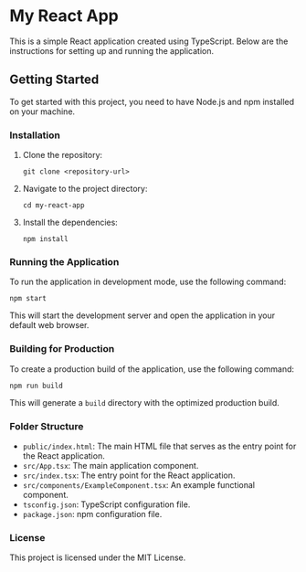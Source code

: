 # My React App

This is a simple React application created using TypeScript. Below are the instructions for setting up and running the application.

## Getting Started

To get started with this project, you need to have Node.js and npm installed on your machine.

### Installation

1. Clone the repository:
   ```
   git clone <repository-url>
   ```
2. Navigate to the project directory:
   ```
   cd my-react-app
   ```
3. Install the dependencies:
   ```
   npm install
   ```

### Running the Application

To run the application in development mode, use the following command:
```
npm start
```
This will start the development server and open the application in your default web browser.

### Building for Production

To create a production build of the application, use the following command:
```
npm run build
```
This will generate a `build` directory with the optimized production build.

### Folder Structure

- `public/index.html`: The main HTML file that serves as the entry point for the React application.
- `src/App.tsx`: The main application component.
- `src/index.tsx`: The entry point for the React application.
- `src/components/ExampleComponent.tsx`: An example functional component.
- `tsconfig.json`: TypeScript configuration file.
- `package.json`: npm configuration file.

### License

This project is licensed under the MIT License.